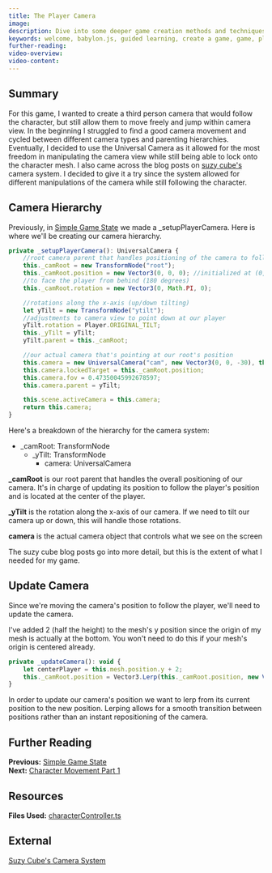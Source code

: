 ```yaml
---
title: The Player Camera
image: 
description: Dive into some deeper game creation methods and techniques.
keywords: welcome, babylon.js, guided learning, create a game, game, player camera
further-reading:
video-overview:
video-content:
---
```


## Summary
For this game, I wanted to create a third person camera that would follow the character, but still allow them to move freely and jump within camera view. In the beginning I struggled to find a good camera movement and cycled between different camera types and parenting hierarchies. Eventually, I decided to use the Universal Camera as it allowed for the most freedom in manipulating the camera view while still being able to lock onto the character mesh. I also came across the blog posts on [suzy cube's](http://louardongames.blogspot.com/2016/10/lessons-from-suzy-cube-camera-system.html) camera system. I decided to give it a try since the system allowed for different manipulations of the camera while still following the character.

## Camera Hierarchy
Previously, in [Simple Game State](/how_to/page10#character-controller) we made a _setupPlayerCamera. Here is where we'll be creating our camera hierarchy.
```javascript
private _setupPlayerCamera(): UniversalCamera {
    //root camera parent that handles positioning of the camera to follow the player
    this._camRoot = new TransformNode("root");
    this._camRoot.position = new Vector3(0, 0, 0); //initialized at (0,0,0)
    //to face the player from behind (180 degrees)
    this._camRoot.rotation = new Vector3(0, Math.PI, 0);

    //rotations along the x-axis (up/down tilting)
    let yTilt = new TransformNode("ytilt");
    //adjustments to camera view to point down at our player
    yTilt.rotation = Player.ORIGINAL_TILT;
    this._yTilt = yTilt;
    yTilt.parent = this._camRoot;

    //our actual camera that's pointing at our root's position
    this.camera = new UniversalCamera("cam", new Vector3(0, 0, -30), this.scene);
    this.camera.lockedTarget = this._camRoot.position;
    this.camera.fov = 0.47350045992678597;
    this.camera.parent = yTilt;

    this.scene.activeCamera = this.camera;
    return this.camera;
}
```
Here's a breakdown of the hierarchy for the camera system:

* _camRoot: TransformNode
    * _yTilt: TransformNode
        * camera: UniversalCamera

**_camRoot** is our root parent that handles the overall positioning of our camera. It's in charge of updating its position to follow the player's position and is located at the center of the player.

**_yTilt** is the rotation along the x-axis of our camera. If we need to tilt our camera up or down, this will handle those rotations.

**camera** is the actual camera object that controls what we see on the screen

The suzy cube blog posts go into more detail, but this is the extent of what I needed for my game.

## Update Camera
Since we're moving the camera's position to follow the player, we'll need to update the camera.

I've added 2 (half the height) to the mesh's y position since the origin of my mesh is actually at the bottom. You won't need to do this if your mesh's origin is centered already.
```javascript
private _updateCamera(): void {
    let centerPlayer = this.mesh.position.y + 2;
    this._camRoot.position = Vector3.Lerp(this._camRoot.position, new Vector3(this.mesh.position.x, centerPlayer, this.mesh.position.z), 0.4);
}
```
In order to update our camera's position we want to lerp from its current position to the new position. Lerping allows for a smooth transition between positions rather than an instant repositioning of the camera.

## Further Reading
**Previous:** [Simple Game State](/how_to/page10)   
**Next:** [Character Movement Part 1](/how_to/page3)

## Resources
**Files Used:** [characterController.ts](https://github.com/BabylonJS/SummerFestival/blob/master/src/characterController.ts)

## External
[Suzy Cube's Camera System](http://louardongames.blogspot.com/2016/10/lessons-from-suzy-cube-camera-system.html)